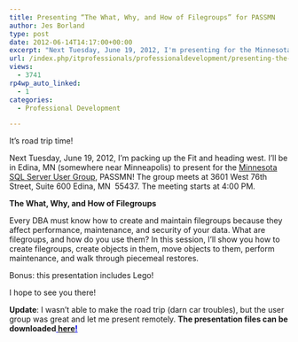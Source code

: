 ```yaml
---
title: Presenting “The What, Why, and How of Filegroups” for PASSMN
author: Jes Borland
type: post
date: 2012-06-14T14:17:00+00:00
excerpt: "Next Tuesday, June 19, 2012, I'm presenting for the Minnesota SQL Server User Group, PASSMN!"
url: /index.php/itprofessionals/professionaldevelopment/presenting-the-what-why-and/
views:
  - 3741
rp4wp_auto_linked:
  - 1
categories:
  - Professional Development

---
```

It&#8217;s road trip time!

Next Tuesday, June 19, 2012, I&#8217;m packing up the Fit and heading west. I&#8217;ll be in Edina, MN (somewhere near Minneapolis) to present for the [Minnesota SQL Server User Group][1], PASSMN! The group meets at 3601 West 76th Street, Suite 600 Edina, MN  55437. The meeting starts at 4:00 PM.

**The What, Why, and How of Filegroups** 

Every DBA must know how to create and maintain filegroups because they affect performance, maintenance, and security of your data. What are filegroups, and how do you use them? In this session, I&#8217;ll show you how to create filegroups, create objects in them, move objects to them, perform maintenance, and walk through piecemeal restores.

Bonus: this presentation includes Lego!

I hope to see you there!

**Update**: I wasn&#8217;t able to make the road trip (darn car troubles), but the user group was great and let me present remotely. **The presentation files can be downloaded<span style="color: #0000ee;"><span style="text-decoration: underline;"> <a href="/media/users/grrlgeek/PASSMN 20120619-1.zip">here</a>! </span></span>**

 [1]: http://minnesota.sqlpass.org/